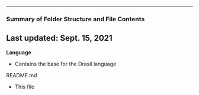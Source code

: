 --------------------------------------------------
### Summary of Folder Structure and File Contents
Last updated: Sept. 15, 2021
--------------------------------------------------

**Language**
  - Contains the base for the Drasil language

README.md
  - This file